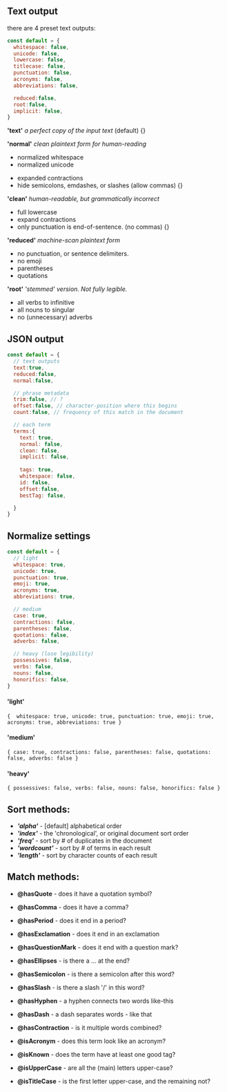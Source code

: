 ## Text output
there are 4 preset text outputs:

```js
const default = {
  whitespace: false,
  unicode: false,
  lowercase: false,
  titlecase: false,
  punctuation: false,
  acronyms: false,
  abbreviations: false,

  reduced:false,
  root:false,
  implicit: false,
}
```

**'text'**
    *a perfect copy of the input text* (default)
   {}

**'normal'** 
    *clean plaintext form for human-reading*
  - normalized whitespace
  - normalized unicode
  <!-- - titlecase sentence beginning, uppercase acronyms -->
  - expanded contractions
  - hide semicolons, emdashes, or slashes (allow commas)
   {}

**'clean'** 
  *human-readable, but grammatically incorrect*
  - full lowercase
  - expand contractions
  - only punctuation is end-of-sentence. (no commas)
   {}

**'reduced'** 
  *machine-scan plaintext form*
  - no punctuation, or sentence delimiters.
  - no emoji
  - parentheses
  - quotations

**'root'** 
  *'stemmed' version. Not fully legible.*
  - all verbs to infinitive
  - all nouns to singular
  - no (unnecessary) adverbs


## JSON output
```js
const default = {
  // text outputs
  text:true,
  reduced:false,
  normal:false,

  // phrase metadata
  trim:false, // ?
  offset:false, // character-position where this begins
  count:false, // frequency of this match in the document

  // each term
  terms:{
    text: true,
    normal: false,
    clean: false,
    implicit: false,
    
    tags: true,
    whitespace: false,
    id: false,
    offset:false,
    bestTag: false,

  }
}
```

## Normalize settings
```js
const default = {
  // light
  whitespace: true,
  unicode: true,
  punctuation: true,
  emoji: true,
  acronyms: true,
  abbreviations: true,

  // medium
  case: true,
  contractions: false,
  parentheses: false,
  quotations: false,
  adverbs: false,

  // heavy (lose legibility)
  possessives: false,
  verbs: false,
  nouns: false,
  honorifics: false,
}
```
#### 'light'
`{  whitespace: true, unicode: true, punctuation: true, emoji: true, acronyms: true, abbreviations: true }`

#### 'medium'
`{ case: true, contractions: false, parentheses: false, quotations: false, adverbs: false }`

#### 'heavy'
`{ possessives: false, verbs: false, nouns: false, honorifics: false }`


## Sort methods:

- **_'alpha'_** - [default] alphabetical order
- **_'index'_** - the 'chronological', or original document sort order
- **_'freq'_** - sort by # of duplicates in the document
- **_'wordcount'_** - sort by # of terms in each result
- **_'length'_** - sort by character counts of each result

## Match methods:

- **@hasQuote** - does it have a quotation symbol?
- **@hasComma** - does it have a comma?
- **@hasPeriod** - does it end in a period?
- **@hasExclamation** - does it end in an exclamation
- **@hasQuestionMark** - does it end with a question mark?
- **@hasEllipses** - is there a ... at the end?
- **@hasSemicolon** - is there a semicolon after this word?
- **@hasSlash** - is there a slash '/' in this word?
- **@hasHyphen** - a hyphen connects two words like-this
- **@hasDash** - a dash separates words - like that

- **@hasContraction** - is it multiple words combined?
- **@isAcronym** - does this term look like an acronym?
- **@isKnown** - does the term have at least one good tag?
- **@isUpperCase** - are all the (main) letters upper-case?
- **@isTitleCase** - is the first letter upper-case, and the remaining not?


